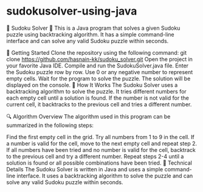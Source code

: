 # sudokusolver-using-java
🧩 Sudoku Solver 🧩
This is a Java program that solves a given Sudoku puzzle using backtracking algorithm. It has a simple command-line interface and can solve any valid Sudoku puzzle within seconds.

🚀 Getting Started
Clone the repository using the following command:
git clone https://github.com/hasnain-kk/sudoku_solver.git
Open the project in your favorite Java IDE.
Compile and run the SudokuSolver.java file.
Enter the Sudoku puzzle row by row. Use 0 or any negative number to represent empty cells.
Wait for the program to solve the puzzle.
The solution will be displayed on the console.
📝 How It Works
The Sudoku Solver uses a backtracking algorithm to solve the puzzle. It tries different numbers for each empty cell until a solution is found. If the number is not valid for the current cell, it backtracks to the previous cell and tries a different number.

🔍 Algorithm Overview
The algorithm used in this program can be summarized in the following steps:

Find the first empty cell in the grid.
Try all numbers from 1 to 9 in the cell.
If a number is valid for the cell, move to the next empty cell and repeat step 2.
If all numbers have been tried and no number is valid for the cell, backtrack to the previous cell and try a different number.
Repeat steps 2-4 until a solution is found or all possible combinations have been tried.
🤖 Technical Details
The Sudoku Solver is written in Java and uses a simple command-line interface. It uses a backtracking algorithm to solve the puzzle and can solve any valid Sudoku puzzle within seconds.
